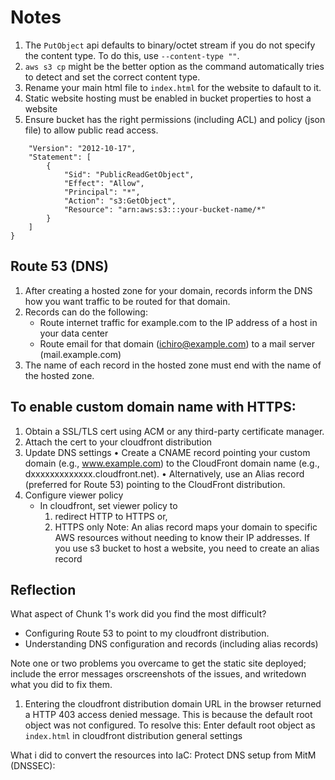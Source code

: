 # Notes 
1. The `PutObject` api defaults to binary/octet stream if you do not specify the content type. To do this, use `--content-type ""`.
2. `aws s3 cp` might be the better option as the command automatically tries to detect and set the correct content type.
3. Rename your main html file to `index.html` for the website to dafault to it.
4. Static website hosting must be enabled in bucket properties to host a website
5. Ensure bucket has the right permissions (including ACL) and policy (json file) to allow public read access.
```{
    "Version": "2012-10-17",
    "Statement": [
        {
            "Sid": "PublicReadGetObject",
            "Effect": "Allow",
            "Principal": "*",
            "Action": "s3:GetObject",
            "Resource": "arn:aws:s3:::your-bucket-name/*"
        }
    ]
}
```
## Route 53 (DNS)
1. After creating a hosted zone for your domain, records inform the DNS how you want traffic to be routed for that domain.
2. Records can do the following:
    - Route internet traffic for example.com to the IP address of a host in your data center
    - Route email for that domain (ichiro@example.com) to a mail server (mail.example.com)
3. The name of each record in the hosted zone must end with the name of the hosted zone.

## To enable custom domain name with HTTPS:
1. Obtain a SSL/TLS cert using ACM or any third-party certificate manager.
2. Attach the cert to your cloudfront distribution
3. Update DNS settings
    •	Create a CNAME record pointing your custom domain (e.g., www.example.com) to the CloudFront domain name (e.g., dxxxxxxxxxxxxx.cloudfront.net).
	•	Alternatively, use an Alias record (preferred for Route 53) pointing to the CloudFront distribution.
4. Configure viewer policy
    - In cloudfront, set viewer policy to 
        1. redirect HTTP to HTTPS or,
        2. HTTPS only
Note: An alias record maps your domain to specific AWS resources without needing to know their IP addresses. If you
use s3 bucket to host a website, you need to create an alias record

## Reflection
What aspect of Chunk 1's work did you find the most difficult?
- Configuring Route 53 to point to my cloudfront distribution.
- Understanding DNS configuration and records (including alias records)

Note one or two problems you overcame to get the static site deployed; include the error messages orscreenshots of the issues, and writedown what you did to fix them.
1. Entering the cloudfront distribution domain URL in the browser returned a HTTP 403 access denied message. This is because the default root object was not configured.
To resolve this: Enter default root object as `index.html` in cloudfront distribution general settings

What i did to convert the resources into IaC:
Protect DNS setup from MitM (DNSSEC):
